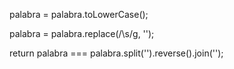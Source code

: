 
  palabra = palabra.toLowerCase();


  palabra = palabra.replace(/\s/g, '');

  return palabra === palabra.split('').reverse().join('');
